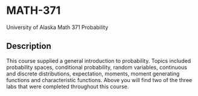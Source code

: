 # MATH-371
University of Alaska Math 371 Probability

## Description
This course supplied a general introduction to probability. Topics included probability spaces, conditional probability, random variables, continuous and discrete distributions, expectation, moments, moment generating functions and characteristic functions. Above you will find two of the three labs that were completed throughout this course. 

